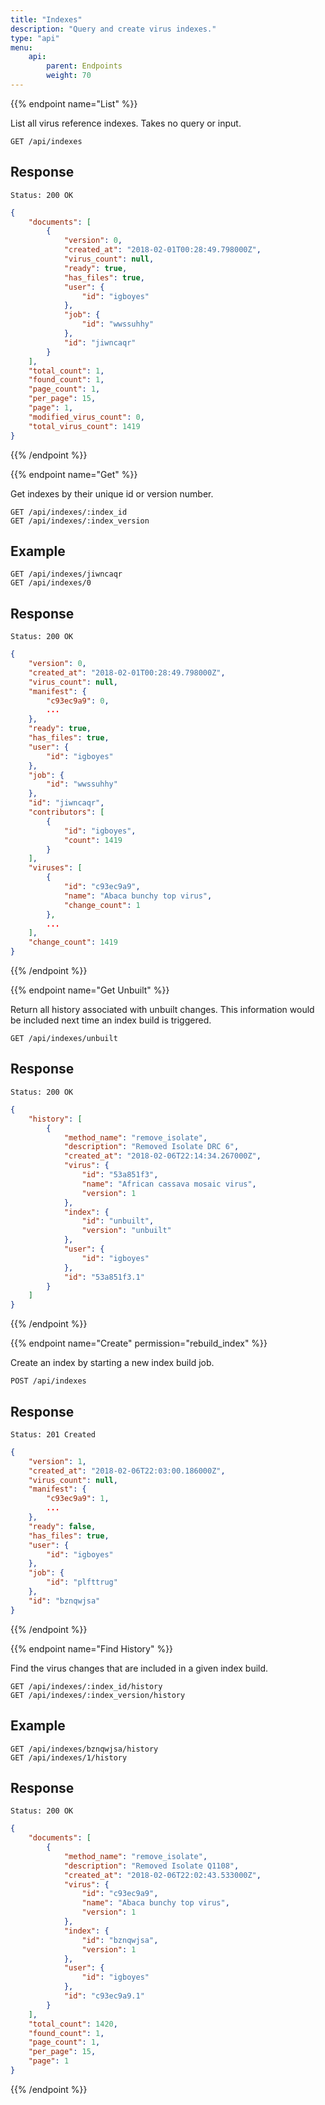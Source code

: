 ```yaml
---
title: "Indexes"
description: "Query and create virus indexes."
type: "api"
menu:
    api:
        parent: Endpoints
        weight: 70
---
```


{{% endpoint name="List" %}}

List all virus reference indexes. Takes no query or input.

```
GET /api/indexes
```

## Response

```
Status: 200 OK
```

```json
{
	"documents": [
		{
			"version": 0,
			"created_at": "2018-02-01T00:28:49.798000Z",
			"virus_count": null,
			"ready": true,
			"has_files": true,
			"user": {
				"id": "igboyes"
			},
			"job": {
				"id": "wwssuhhy"
			},
			"id": "jiwncaqr"
		}
	],
	"total_count": 1,
	"found_count": 1,
	"page_count": 1,
	"per_page": 15,
	"page": 1,
	"modified_virus_count": 0,
	"total_virus_count": 1419
}
```

{{% /endpoint %}}


{{% endpoint name="Get" %}}

Get indexes by their unique id or version number.

```
GET /api/indexes/:index_id
GET /api/indexes/:index_version
```

## Example

```
GET /api/indexes/jiwncaqr
GET /api/indexes/0
```

## Response

```
Status: 200 OK
```

```json
{
	"version": 0,
	"created_at": "2018-02-01T00:28:49.798000Z",
	"virus_count": null,
	"manifest": {
		"c93ec9a9": 0,
        ...
	},
	"ready": true,
	"has_files": true,
	"user": {
		"id": "igboyes"
	},
	"job": {
		"id": "wwssuhhy"
	},
	"id": "jiwncaqr",
	"contributors": [
		{
			"id": "igboyes",
			"count": 1419
		}
	],
	"viruses": [
		{
			"id": "c93ec9a9",
			"name": "Abaca bunchy top virus",
			"change_count": 1
		},
        ...
	],
	"change_count": 1419
}
```

{{% /endpoint %}}


{{% endpoint name="Get Unbuilt" %}}

Return all history associated with unbuilt changes. This information would be included next time an index build is triggered.

```
GET /api/indexes/unbuilt
```

## Response

```
Status: 200 OK
```

```json
{
	"history": [
		{
			"method_name": "remove_isolate",
			"description": "Removed Isolate DRC 6",
			"created_at": "2018-02-06T22:14:34.267000Z",
			"virus": {
				"id": "53a851f3",
				"name": "African cassava mosaic virus",
				"version": 1
			},
			"index": {
				"id": "unbuilt",
				"version": "unbuilt"
			},
			"user": {
				"id": "igboyes"
			},
			"id": "53a851f3.1"
		}
	]
}
```

{{% /endpoint %}}


{{% endpoint name="Create" permission="rebuild_index" %}}

Create an index by starting a new index build job.

```
POST /api/indexes
```

## Response

```
Status: 201 Created
```

```json
{
	"version": 1,
	"created_at": "2018-02-06T22:03:00.186000Z",
	"virus_count": null,
	"manifest": {
		"c93ec9a9": 1,
        ...
	},
	"ready": false,
	"has_files": true,
	"user": {
		"id": "igboyes"
	},
	"job": {
		"id": "plfttrug"
	},
	"id": "bznqwjsa"
}
```

{{% /endpoint %}}


{{% endpoint name="Find History" %}}

Find the virus changes that are included in a given index build.

```
GET /api/indexes/:index_id/history
GET /api/indexes/:index_version/history
```

## Example

```
GET /api/indexes/bznqwjsa/history
GET /api/indexes/1/history
```

## Response

```
Status: 200 OK
```

```json
{
	"documents": [
		{
			"method_name": "remove_isolate",
			"description": "Removed Isolate Q1108",
			"created_at": "2018-02-06T22:02:43.533000Z",
			"virus": {
				"id": "c93ec9a9",
				"name": "Abaca bunchy top virus",
				"version": 1
			},
			"index": {
				"id": "bznqwjsa",
				"version": 1
			},
			"user": {
				"id": "igboyes"
			},
			"id": "c93ec9a9.1"
		}
	],
	"total_count": 1420,
	"found_count": 1,
	"page_count": 1,
	"per_page": 15,
	"page": 1
}
```

{{% /endpoint %}}
